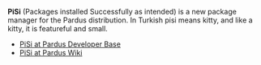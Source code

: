 **PiSi** (Packages installed Successfully as intended) is a new package manager for the Pardus distribution. In Turkish pisi means kitty, and like a kitty, it is featureful and small.

  * [PiSi at Pardus Developer Base](http://developer.pardus.org.tr/projects/pisi)
  * [PiSi at Pardus Wiki](http://en.pardus-wiki.org/PiSi)
